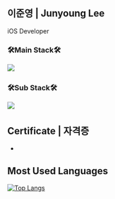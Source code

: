 ## 이준영 | Junyoung Lee
iOS Developer

### 🛠Main Stack🛠
<img src="https://img.shields.io/badge/Swift-FA7343?style=flat-square&logo=Swift&logoColor=white"></a>&nbsp;

### 🛠Sub Stack🛠
<img src="https://img.shields.io/badge/ObjectiveC-A8B9CC?style=flat-square&logo=C&logoColor=white"></a>&nbsp;

## Certificate | 자격증
* 

## Most Used Languages
[![Top Langs](https://github-readme-stats.vercel.app/api/top-langs/?username=junlight94)](https://github.com/anuraghazra/github-readme-stats)
